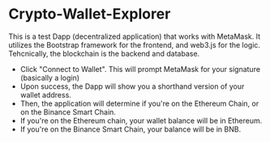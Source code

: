 # Crypto-Wallet-Explorer
This is a test Dapp (decentralized application) that works with MetaMask.
It utilizes the Bootstrap framework for the frontend, and web3.js for the logic. Tehcnically, the blockchain is the backend and database.

- Click "Connect to Wallet". This will prompt MetaMask for your signature (basically a login)
- Upon success, the Dapp will show you a shorthand version of your wallet address.
- Then, the application will determine if you're on the Ethereum Chain, or on the Binance Smart Chain.
- If you're on the Ethereum chain, your wallet balance will be in Ethereum.
- If you're on the Binance Smart Chain, your balance will be in BNB.
